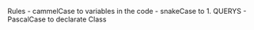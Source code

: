 Rules
    - cammelCase to variables in the code
    - snakeCase to 
        1. QUERYS
    - PascalCase to declarate Class
    